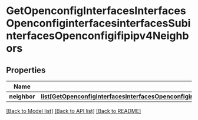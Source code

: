 # GetOpenconfigInterfacesInterfacesOpenconfiginterfacesinterfacesSubinterfacesOpenconfigifipipv4Neighbors

## Properties
Name | Type | Description | Notes
------------ | ------------- | ------------- | -------------
**neighbor** | [**list[GetOpenconfigInterfacesInterfacesOpenconfiginterfacesinterfacesSubinterfacesOpenconfigifipipv4NeighborsNeighbor]**](GetOpenconfigInterfacesInterfacesOpenconfiginterfacesinterfacesSubinterfacesOpenconfigifipipv4NeighborsNeighbor.md) |  | [optional] 

[[Back to Model list]](../README.md#documentation-for-models) [[Back to API list]](../README.md#documentation-for-api-endpoints) [[Back to README]](../README.md)


